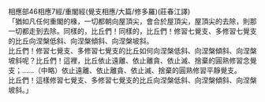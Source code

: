 相應部46相應7經/重閣經(覺支相應/大篇/修多羅)(莊春江譯)  
「猶如凡任何重閣的椽，一切都朝向屋頂尖，會合於屋頂尖，屋頂尖的去除，則那一切都走到去除。同樣的，比丘們！同樣的，比丘們！修習七覺支、多修習七覺支的比丘向涅槃低斜、向涅槃傾斜、向涅槃坡斜。  
比丘們！修習七覺支、多修習七覺支的比丘如何向涅槃低斜、向涅槃傾斜、向涅槃坡斜呢？比丘們！這裡，比丘依止遠離、依止離貪、依止滅、捨棄的圓熟修習念覺支；……（中略）依止遠離、依止離貪、依止滅、捨棄的圓熟修習平靜覺支。  
比丘們！這樣修習七覺支、多修習七覺支的比丘向涅槃低斜、向涅槃傾斜、向涅槃坡斜。」  
  
  
